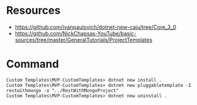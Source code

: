 # Resources
- https://github.com/ivanpaulovich/dotnet-new-caju/tree/Core_3_0
- https://github.com/NickChapsas-YouTube/basic-sources/tree/master/GeneralTutorials/ProjectTemplates

# Command
    Custom Templates\MVP-CustomTemplates> dotnet new install .
    Custom Templates\MVP-CustomTemplates> dotnet new pluggabletemplate -I restwithmongo -o "../RestWithMongoProject"
    Custom Templates\MVP-CustomTemplates> dotnet new uninstall .
